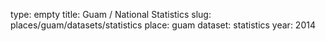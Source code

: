 type: empty
title: Guam / National Statistics
slug: places/guam/datasets/statistics
place: guam
dataset: statistics
year: 2014
